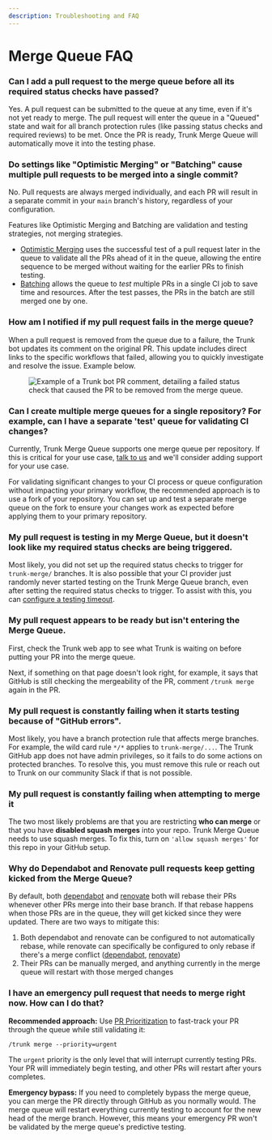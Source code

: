 ```yaml
---
description: Troubleshooting and FAQ
---
```


# Merge Queue FAQ

### Can I add a pull request to the merge queue before all its required status checks have passed?

Yes. A pull request can be submitted to the queue at any time, even if it's not yet ready to merge. The pull request will enter the queue in a "Queued" state and wait for all branch protection rules (like passing status checks and required reviews) to be met. Once the PR is ready, Trunk Merge Queue will automatically move it into the testing phase.

### Do settings like "Optimistic Merging" or "Batching" cause multiple pull requests to be merged into a single commit?

No. Pull requests are always merged individually, and each PR will result in a separate commit in your `main` branch's history, regardless of your configuration.

Features like Optimistic Merging and Batching are validation and testing strategies, not merging strategies.

* [Optimistic Merging](../concepts/optimistic-merging.md) uses the successful test of a pull request later in the queue to validate all the PRs ahead of it in the queue, allowing the entire sequence to be merged without waiting for the earlier PRs to finish testing.
* [Batching](../concepts/batching.md) allows the queue to _test_ multiple PRs in a single CI job to save time and resources. After the test passes, the PRs in the batch are still merged one by one.

### How am I notified if my pull request fails in the merge queue?

When a pull request is removed from the queue due to a failure, the Trunk bot updates its comment on the original PR. This update includes direct links to the specific workflows that failed, allowing you to quickly investigate and resolve the issue. Example below.

<div align="left" data-full-width="false" data-with-frame="true"><figure><img src="../../.gitbook/assets/Screenshot 2025-10-09 at 3.28.03 PM.png" alt="Example of a Trunk bot PR comment, detailing a failed status check that caused the PR to be removed from the merge queue."><figcaption></figcaption></figure></div>

### Can I create multiple merge queues for a single repository? For example, can I have a separate 'test' queue for validating CI changes?

Currently, Trunk Merge Queue supports one merge queue per repository. If this is critical for your use case, [talk to us](../../support.md) and we'll consider adding support for your use case.

For validating significant changes to your CI process or queue configuration without impacting your primary workflow, the recommended approach is to use a fork of your repository. You can set up and test a separate merge queue on the fork to ensure your changes work as expected before applying them to your primary repository.

### My pull request is testing in my Merge Queue, but it doesn't look like my required status checks are being triggered.

Most likely, you did not set up the required status checks to trigger for `trunk-merge/` branches. It is also possible that your CI provider just randomly never started testing on the Trunk Merge Queue branch, even after setting the required status checks to trigger. To assist with this, you can [configure a testing timeout](advanced-settings.md#timeout-for-tests-to-complete).

### My pull request appears to be ready but isn't entering the Merge Queue.

First, check the Trunk web app to see what Trunk is waiting on before putting your PR into the merge queue.&#x20;

Next, if something on that page doesn't look right, for example, it says that GitHub is still checking the mergeability of the PR, comment `/trunk merge` again in the PR.

### My pull request is constantly failing when it starts testing because of "GitHub errors".

Most likely, you have a branch protection rule that affects merge branches. For example, the wild card rule `*/*` applies to `trunk-merge/...`. The Trunk GitHub app does not have admin privileges, so it fails to do some actions on protected branches. To resolve this, you must remove this rule or reach out to Trunk on our community Slack if that is not possible.

### My pull request is constantly failing when attempting to merge it

The two most likely problems are that you are restricting **who can merge** or that you have **disabled squash merges** into your repo. Trunk Merge Queue needs to use squash merges. To fix this, turn on `'allow squash merges'` for this repo in your GitHub setup.

### Why do Dependabot and Renovate pull requests keep getting kicked from the Merge Queue?

By default, both [dependabot](https://docs.github.com/en/code-security/dependabot/working-with-dependabot/managing-pull-requests-for-dependency-updates#changing-the-rebase-strategy-for-dependabot-pull-requests) and [renovate](https://docs.renovatebot.com/updating-rebasing/#updating-and-rebasing-branches) both will rebase their PRs whenever other PRs merge into their base branch. If that rebase happens when those PRs are in the queue, they will get kicked since they were updated. There are two ways to mitigate this:

1. Both dependabot and renovate can be configured to not automatically rebase, while renovate can specifically be configured to only rebase if there's a merge conflict ([dependabot](https://docs.github.com/en/code-security/dependabot/dependabot-version-updates/configuration-options-for-the-dependabot.yml-file#rebase-strategy), [renovate](https://docs.renovatebot.com/configuration-options/#rebasewhen))
2. Their PRs can be manually merged, and anything currently in the merge queue will restart with those merged changes

### I have an emergency pull request that needs to merge right now. How can I do that?

**Recommended approach:** Use [PR Prioritization](../concepts-and-optimizations/pr-prioritization.md) to fast-track your PR through the queue while still validating it:

```
/trunk merge --priority=urgent
```

The `urgent` priority is the only level that will interrupt currently testing PRs. Your PR will immediately begin testing, and other PRs will restart after yours completes.

**Emergency bypass:** If you need to completely bypass the merge queue, you can merge the PR directly through GitHub as you normally would. The merge queue will restart everything currently testing to account for the new head of the merge branch. However, this means your emergency PR won't be validated by the merge queue's predictive testing.
